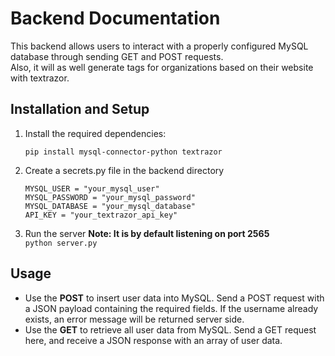 # Backend Documentation

This backend allows users to interact with a properly configured MySQL database through sending GET and POST requests.  
Also, it will as well generate tags for organizations based on their website with textrazor.

## Installation and Setup

1. Install the required dependencies:

    ```pip install mysql-connector-python textrazor```
2. Create a secrets.py file in the backend directory  
    ```MYSQL_HOST = "your_mysql_host"
    MYSQL_USER = "your_mysql_user"
    MYSQL_PASSWORD = "your_mysql_password"
    MYSQL_DATABASE = "your_mysql_database"
    API_KEY = "your_textrazor_api_key"  
3. Run the server **Note: It is by default listening on port 2565**  
    ```python server.py```

## Usage
* Use the **POST** to insert user data into MySQL. Send a POST request with a JSON payload containing the required fields. If the username already exists, an error message will be returned server side.  
* Use the **GET** to retrieve all user data from MySQL. Send a GET request here, and receive a JSON response with an array of user data.